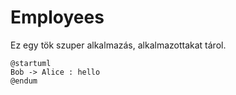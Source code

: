 # Employees

Ez egy tök szuper alkalmazás, alkalmazottakat tárol.

```puml
@startuml
Bob -> Alice : hello
@endum
```
